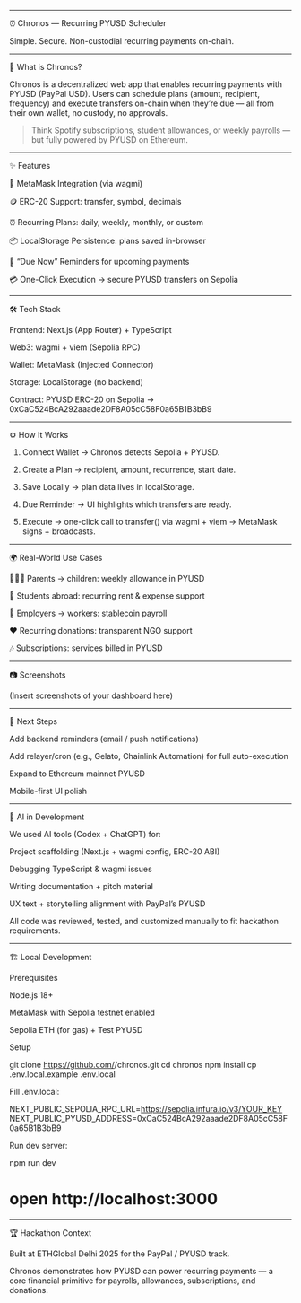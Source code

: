 

---
⏰ Chronos — Recurring PYUSD Scheduler

Simple. Secure. Non-custodial recurring payments on-chain.




---

🚀 What is Chronos?

Chronos is a decentralized web app that enables recurring payments with PYUSD (PayPal USD).
Users can schedule plans (amount, recipient, frequency) and execute transfers on-chain when they’re due — all from their own wallet, no custody, no approvals.

> Think Spotify subscriptions, student allowances, or weekly payrolls — but fully powered by PYUSD on Ethereum.




---

✨ Features

🦊 MetaMask Integration (via wagmi)

🪙 ERC-20 Support: transfer, symbol, decimals

⏰ Recurring Plans: daily, weekly, monthly, or custom

📦 LocalStorage Persistence: plans saved in-browser

🔔 “Due Now” Reminders for upcoming payments

💳 One-Click Execution → secure PYUSD transfers on Sepolia



---

🛠 Tech Stack

Frontend: Next.js (App Router) + TypeScript

Web3: wagmi + viem (Sepolia RPC)

Wallet: MetaMask (Injected Connector)

Storage: LocalStorage (no backend)

Contract: PYUSD ERC-20 on Sepolia → 0xCaC524BcA292aaade2DF8A05cC58F0a65B1B3bB9



---

⚙ How It Works

1. Connect Wallet → Chronos detects Sepolia + PYUSD.


2. Create a Plan → recipient, amount, recurrence, start date.


3. Save Locally → plan data lives in localStorage.


4. Due Reminder → UI highlights which transfers are ready.


5. Execute → one-click call to transfer() via wagmi + viem → MetaMask signs + broadcasts.




---

🌍 Real-World Use Cases

👨‍👩‍👧 Parents → children: weekly allowance in PYUSD

🏫 Students abroad: recurring rent & expense support

🏢 Employers → workers: stablecoin payroll

❤ Recurring donations: transparent NGO support

🎶 Subscriptions: services billed in PYUSD



---

📷 Screenshots

(Insert screenshots of your dashboard here)


---

🔮 Next Steps

Add backend reminders (email / push notifications)

Add relayer/cron (e.g., Gelato, Chainlink Automation) for full auto-execution

Expand to Ethereum mainnet PYUSD

Mobile-first UI polish



---

🤖 AI in Development

We used AI tools (Codex + ChatGPT) for:

Project scaffolding (Next.js + wagmi config, ERC-20 ABI)

Debugging TypeScript & wagmi issues

Writing documentation + pitch material

UX text + storytelling alignment with PayPal’s PYUSD


All code was reviewed, tested, and customized manually to fit hackathon requirements.


---

🏗 Local Development

Prerequisites

Node.js 18+

MetaMask with Sepolia testnet enabled

Sepolia ETH (for gas) + Test PYUSD


Setup

git clone https://github.com/<your-username>/chronos.git
cd chronos
npm install
cp .env.local.example .env.local

Fill .env.local:

NEXT_PUBLIC_SEPOLIA_RPC_URL=https://sepolia.infura.io/v3/YOUR_KEY
NEXT_PUBLIC_PYUSD_ADDRESS=0xCaC524BcA292aaade2DF8A05cC58F0a65B1B3bB9

Run dev server:

npm run dev
# open http://localhost:3000


---

🏆 Hackathon Context

Built at ETHGlobal Delhi 2025 for the PayPal / PYUSD track.

Chronos demonstrates how PYUSD can power recurring payments — a core financial primitive for payrolls, allowances, subscriptions, and donations.

